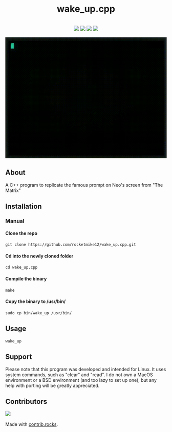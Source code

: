 <h1 align="center">wake_up.cpp</h1>
<p align="center">
    <br>
    <img src="https://img.shields.io/github/stars/rocketmike12/wake_up.cpp?color=e57474&labelColor=1e2528&style=for-the-badge">
    <img src="https://img.shields.io/github/issues/rocketmike12/wake_up.cpp?color=67b0e8&labelColor=1e2528&style=for-the-badge">
    <img src="https://img.shields.io/static/v1?label=license&message=MIT&color=8ccf7e&labelColor=1e2528&style=for-the-badge">
    <img src="https://img.shields.io/github/forks/rocketmike12/wake_up.cpp?color=e5c76b&labelColor=1e2528&style=for-the-badge">
    <br><br>
    <img src="assets/demo.gif">
</p>

## About

A C++ program to replicate the famous prompt on Neo's screen from "The Matrix"

## Installation

### Manual

#### Clone the repo
```shell
git clone https://github.com/rocketmike12/wake_up.cpp.git
```

#### Cd into the newly cloned folder
```shell
cd wake_up.cpp
```

#### Compile the binary
```shell
make
```
#### Copy the binary to /usr/bin/
```shell
sudo cp bin/wake_up /usr/bin/
```

## Usage

```shell
wake_up
```

## Support

Please note that this program was developed and intended for Linux. It uses system commands, such as "clear" and "read". I do not own a MacOS environment or a BSD environment (and too lazy to set up one), but any help with porting will be greatly appreciated.

## Contributors

<a href="https://github.com/rocketmike12/wake_up.cpp/graphs/contributors">
  <img src="https://contrib.rocks/image?repo=rocketmike12/wake_up.cpp" />
</a>

Made with [contrib.rocks](https://contrib.rocks).
